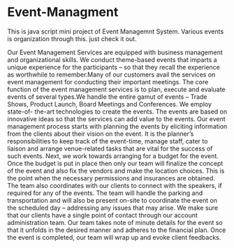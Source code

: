 # Event-Managment

This is java script mini project of Event Managemnt System.
Various events is organization through this.
just check it out.


Our Event Management Services are equipped with business management and organizational skills. We conduct theme-based events that imparts a unique experience for the participants – so that they recall the experience as worthwhile to remember.Many of our customers avail the services on event management for conducting their important meetings. The core function of the event management services is to plan, execute and evaluate events of several types.We handle the entire gamut of events – Trade Shows, Product Launch, Board Meetings and Conferences. We employ state-of- the-art technologies to create the events. The events are based on innovative ideas so that the services can add value to the events.
		Our event management process starts with planning the events by eliciting information from the clients about their vision on the event. It is the planner’s responsibilities to keep track of the event-time, manage staff, cater to liaison and arrange venue-related tasks that are vital for the success of such events. Next, we work towards arranging for a budget for the event. Once the budget is put in place then only our team will finalize the concept of the event and also fix the vendors and make the location choices. This is the point when the necessary permissions and insurances are obtained.
		The team also coordinates with our clients to connect with the speakers, if required for any of the events. The team will handle the parking and transportation and will also be present on-site to coordinate the event on the scheduled day – addressing any issues that may arise.	We make sure that our clients have a single point of contact through our account administration team. Our team takes note of minute details for the event so that it unfolds in the desired manner and adheres to the financial plan. Once the event is completed, our team will wrap up and evoke client feedbacks.
